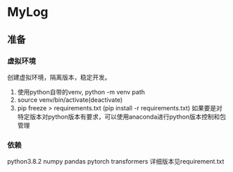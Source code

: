 # MyLog

## 准备

### 虚拟环境
创建虚拟环境，隔离版本，稳定开发。
1. 使用python自带的venv, python -m venv path
2. source venv/bin/activate(deactivate)
3. pip freeze > requirements.txt (pip install -r requirements.txt)
如果要是对特定版本对python版本有要求，可以使用anaconda进行python版本控制和包管理

### 依赖
python3.8.2 
numpy pandas pytorch transformers
详细版本见requirement.txt

### 
